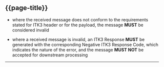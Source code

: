 ## {{page-title}}

- where the received message does not conform to the requirements stated for ITK3 header or for the payload, the message **MUST** be considered invalid

- where a received message is invalid, an ITK3 Response **MUST** be generated with the corresponding Negative ITK3 Response Code, which indicates the nature of the error, and the message **MUST NOT** be accepted for downstream processing

---